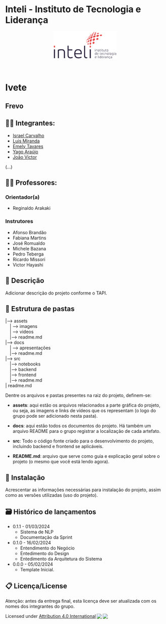 # Inteli - Instituto de Tecnologia e Liderança 

<p align="center">
<a href= "https://www.inteli.edu.br/"><img src="./assets/imgs/inteli.png" alt="Inteli - Instituto de Tecnologia e Liderança" border="0" width=40% height=40%></a>
</p>

<br>

# Ivete

## Frevo

## 👨‍🎓 Integrantes: 
- <a href="https://www.linkedin.com/in/israel-carvalho-706133241/">Israel Carvalho</a>
- <a href="https://www.linkedin.com/in/luiscmiranda/">Luis Miranda</a>
- <a href="https://www.linkedin.com/in/emely-tavares-3575ba24a/">Emely Tavares</a>
- <a href="https://www.linkedin.com/in/yago-ara%C3%BAjo-do-vale-moreira-461816247/">Yago Araújo</a>
- <a href="https://www.linkedin.com/in/joao-victor-montagna-4bb3a4247/">João Victor</a>


(...)

## 👩‍🏫 Professores:
### Orientador(a) 
- Reginaldo Arakaki

### Instrutores
- Afonso Brandão
- Fabiana Martins
- José Romualdo
- Michele Bazana
- Pedro Teberga
- Ricardo Missori
- Victor Hayashi

## 📜 Descrição

Adicionar descrição do projeto conforme o TAPI.

## 📁 Estrutura de pastas

|--> assets<br>
  &emsp;| --> imagens <br>
  &emsp;| --> videos <br>
  &emsp;|--> readme.md<br>
|--> docs<br>
  &emsp;| --> apresentações <br>
  &emsp;|--> readme.md<br>
|--> src<br>
  &emsp;|--> notebooks<br>
  &emsp;|--> backend<br>
  &emsp;|--> frontend<br>
  &emsp;|--> readme.md<br>
| readme.md<br>

Dentre os arquivos e pastas presentes na raiz do projeto, definem-se:

- <b>assets</b>: aqui estão os arquivos relacionados a parte gráfica do projeto, ou seja, as imagens e links de vídeos que os representam (o logo do grupo pode ser adicionado nesta pasta).

- <b>docs</b>: aqui estão todos os documentos do projeto. Há também um arquivo README para o grupo registrar a localização de cada artefato.

- <b>src</b>: Todo o código fonte criado para o desenvolvimento do projeto, incluindo backend e frontend se aplicáveis.

- <b>README.md</b>: arquivo que serve como guia e explicação geral sobre o projeto (o mesmo que você está lendo agora).

## 🔧 Instalação

Acrescentar as informações necessárias para instalação do projeto, assim como as versões utilizadas (uso do projeto).


## 🗃 Histórico de lançamentos

* 0.1.1 - 01/03/2024
    * Sistema de NLP
    * Documentação da Sprint
* 0.1.0 - 16/02/2024
    * Entendimento do Negócio
    * Entedimento do Design 
    * Entedimento da Arquitetura do Sistema
* 0.0.0 - 05/02/2024
    * Template Inicial.

## 📋 Licença/License

Atenção: antes da entrega final, esta licença deve ser atualizada com os nomes dos integrantes do grupo.

Licensed under <a href="http://creativecommons.org/licenses/by/4.0/?ref=chooser-v1" target="_blank" rel="license noopener noreferrer" style="display:inline-block;">Attribution 4.0 International<img style="height:22px!important;margin-left:3px;vertical-align:text-bottom;" src="https://mirrors.creativecommons.org/presskit/icons/cc.svg?ref=chooser-v1"><img style="height:22px!important;margin-left:3px;vertical-align:text-bottom;" src="https://mirrors.creativecommons.org/presskit/icons/by.svg?ref=chooser-v1"></a></p>
